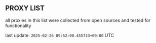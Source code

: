 ## PROXY LIST

all proxies in this list were collected from open sources and tested for functionality

last update: `2025-02-26 09:52:00.455733+00:00` UTC